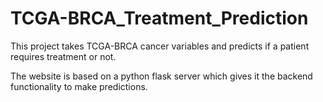 # TCGA-BRCA_Treatment_Prediction

This project takes TCGA-BRCA cancer variables and predicts if a patient requires treatment or not.

The website is based on a python flask server which gives it the backend functionality to make predictions.

